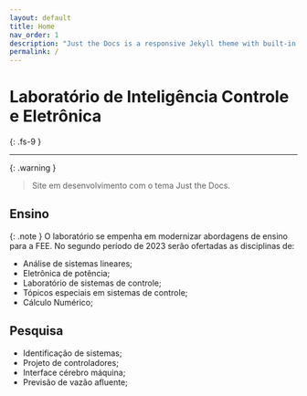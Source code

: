 ```yaml
---
layout: default
title: Home
nav_order: 1
description: "Just the Docs is a responsive Jekyll theme with built-in search that is easily customizable and hosted on GitHub Pages."
permalink: /
---
```


# Laboratório de Inteligência Controle e Eletrônica
{: .fs-9 }

---

{: .warning }
> Site em desenvolvimento com o tema Just the Docs.


## Ensino

{: .note }
O laboratório se empenha em modernizar abordagens de ensino para a FEE. No segundo período de 2023 serão ofertadas as disciplinas de: 

- Análise de sistemas lineares;
- Eletrônica de potência;
- Laboratório de sistemas de controle;
- Tópicos especiais em sistemas de controle;
- Cálculo Numérico;


## Pesquisa

- Identificação de sistemas;
- Projeto de controladores;
- Interface cérebro máquina;
- Previsão de vazão afluente;

